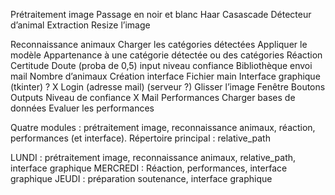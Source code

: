 Prétraitement image 
	Passage en noir et blanc
	Haar Casascade
Détecteur d’animal
	Extraction
	Resize l’image
	
Reconnaissance animaux
	Charger les catégories détectées
	Appliquer le modèle
	Appartenance à une catégorie détectée ou des catégories
Réaction
	Certitude
	Doute (proba de 0,5) input niveau confiance
	Bibliothèque envoi mail
	Nombre d’animaux
Création interface
	Fichier main
	Interface graphique (tkinter) ?
	X	Login (adresse mail) (serveur ?)
		Glisser l’image
		Fenêtre
		Boutons
		Outputs
	Niveau de confiance
	X Mail
Performances 
	Charger bases de données
	Evaluer les performances

Quatre modules : prétraitement image, reconnaissance animaux, réaction, performances (et interface).
Répertoire principal : relative_path


LUNDI : prétraitement image, reconnaissance animaux, relative_path, interface graphique
MERCREDI : Réaction, performances, interface graphique
JEUDI : préparation soutenance, interface graphique
